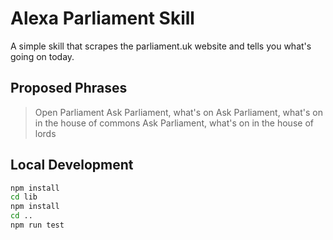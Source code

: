 # Alexa Parliament Skill
A simple skill that scrapes the parliament.uk website and tells you what's going on today.

## Proposed Phrases
> Open Parliament
> Ask Parliament, what's on
> Ask Parliament, what's on in the house of commons
> Ask Parliament, what's on in the house of lords

## Local Development
```bash
npm install
cd lib
npm install
cd ..
npm run test
```